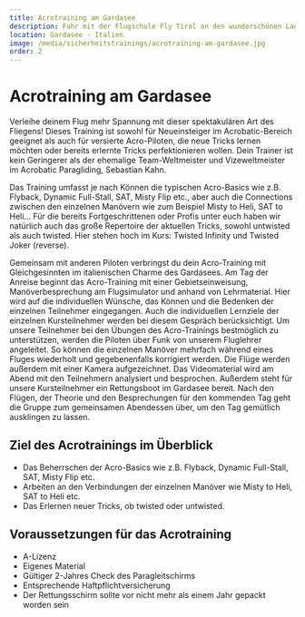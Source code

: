 ```yaml
---
title: Acrotraining am Gardasee
description: Fahr mit der Flugschule Fly Tirol an den wunderschönen Lago Di Garda.
location: Gardasee - Italien
image: /media/sicherheitstrainings/acrotraining-am-gardasee.jpg
order: 2
---
```


# Acrotraining am Gardasee

Verleihe deinem Flug mehr Spannung mit dieser spektakulären Art des Fliegens! Dieses Training ist sowohl für Neueinsteiger im Acrobatic-Bereich geeignet als auch für versierte Acro-Piloten, die neue Tricks lernen möchten oder bereits erlernte Tricks perfektionieren wollen. Dein Trainer ist kein Geringerer als der ehemalige Team-Weltmeister und Vizeweltmeister im Acrobatic Paragliding, Sebastian Kahn.

Das Training umfasst je nach Können die typischen Acro-Basics wie z.B. Flyback, Dynamic Full-Stall, SAT, Misty Flip etc., aber auch die Connections zwischen den einzelnen Manövern wie zum Beispiel Misty to Heli, SAT to Heli… Für die bereits Fortgeschrittenen oder Profis unter euch haben wir natürlich auch das große Repertoire der aktuellen Tricks, sowohl untwisted als auch twisted. Hier stehen hoch im Kurs: Twisted Infinity und Twisted Joker (reverse).

Gemeinsam mit anderen Piloten verbringst du dein Acro-Training mit Gleichgesinnten im italienischen Charme des Gardasees. Am Tag der Anreise beginnt das Acro-Training mit einer Gebietseinweisung, Manöverbesprechung am Flugsimulator und anhand von Lehrmaterial. Hier wird auf die individuellen Wünsche, das Können und die Bedenken der einzelnen Teilnehmer eingegangen. Auch die individuellen Lernziele der einzelnen Kursteilnehmer werden bei diesem Gespräch berücksichtigt. Um unsere Teilnehmer bei den Übungen des Acro-Trainings bestmöglich zu unterstützen, werden die Piloten über Funk von unserem Fluglehrer angeleitet. So können die einzelnen Manöver mehrfach während eines Fluges wiederholt und gegebenenfalls korrigiert werden. Die Flüge werden außerdem mit einer Kamera aufgezeichnet. Das Videomaterial wird am Abend mit den Teilnehmern analysiert und besprochen. Außerdem steht für unsere Kursteilnehmer ein Rettungsboot im Gardasee bereit. Nach den Flügen, der Theorie und den Besprechungen für den kommenden Tag geht die Gruppe zum gemeinsamen Abendessen über, um den Tag gemütlich ausklingen zu lassen.
 
<ContentImageGallery path="/media/sicherheitstrainings/acrotraining-gardasee/galerie/"/>

## Ziel des Acrotrainings im Überblick
* Das Beherrschen der Acro-Basics wie z.B. Flyback, Dynamic Full-Stall, SAT, Misty Flip etc.
* Arbeiten an den Verbindungen der einzelnen Manöver wie Misty to Heli, SAT to Heli etc.
* Das Erlernen neuer Tricks, ob twisted oder untwisted.



## Voraussetzungen für das Acrotraining
* A-Lizenz
* Eigenes Material
* Gültiger 2-Jahres Check des Paragleitschirms
* Entsprechende Haftpflichtversicherung
* Der Rettungsschirm sollte vor nicht mehr als einem Jahr gepackt worden sein 
